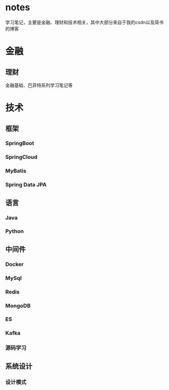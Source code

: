 # notes
学习笔记，主要是金融、理财和技术相关，其中大部分来自于我的csdn以及简书的博客
# 金融
## 理财
金融基础、巴菲特系列学习笔记等
# 技术
## 框架
### SpringBoot
### SpringCloud
### MyBatis
### Spring Data JPA
## 语言
### Java
### Python
## 中间件
### Docker
### MySql
### Redis
### MongoDB
### ES
### Kafka
### 源码学习
## 系统设计
### 设计模式
